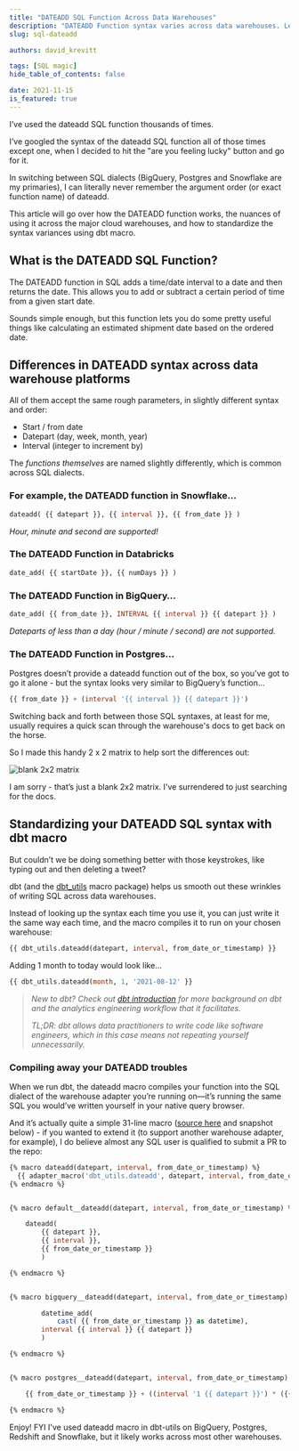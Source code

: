```yaml
---
title: "DATEADD SQL Function Across Data Warehouses"
description: "DATEADD Function syntax varies across data warehouses. Learn how to standardize your syntax no matter the container."
slug: sql-dateadd

authors: david_krevitt

tags: [SQL magic]
hide_table_of_contents: false

date: 2021-11-15
is_featured: true
---
```


I’ve used the dateadd SQL function thousands of times.

I’ve googled the syntax of the dateadd SQL function all of those times except one, when I decided to hit the "are you feeling lucky" button and go for it.

In switching between SQL dialects (BigQuery, Postgres and Snowflake are my primaries), I can literally never remember the argument order (or exact function name) of dateadd.

This article will go over how the DATEADD function works, the nuances of using it across the major cloud warehouses, and how to standardize the syntax variances using dbt macro.

<!--truncate-->

## What is the DATEADD SQL Function?

The DATEADD function in SQL adds a time/date interval to a date and then returns the date. This allows you to add or subtract a certain period of time from a given start date.

Sounds simple enough, but this function lets you do some pretty useful things like calculating an estimated shipment date based on the ordered date.


## Differences in DATEADD syntax across data warehouse platforms

All of them accept the same rough parameters, in slightly different syntax and order:

* Start / from date
* Datepart (day, week, month, year)
* Interval (integer to increment by)

The *functions themselves* are named slightly differently, which is common across SQL dialects.

### For example, the DATEADD function in Snowflake…

```sql
dateadd( {{ datepart }}, {{ interval }}, {{ from_date }} )
``` 

*Hour, minute and second are supported!*

### The DATEADD Function in Databricks

```sql
date_add( {{ startDate }}, {{ numDays }} )
```

### The DATEADD Function in BigQuery…

```sql
date_add( {{ from_date }}, INTERVAL {{ interval }} {{ datepart }} )
``` 

*Dateparts of less than a day (hour / minute / second) are not supported.*

### The DATEADD Function in Postgres...

Postgres doesn’t provide a dateadd function out of the box, so you’ve got to go it alone - but the syntax looks very similar to BigQuery’s function…
	
```sql
{{ from_date }} + (interval '{{ interval }} {{ datepart }}')
```

Switching back and forth between those SQL syntaxes, at least for me, usually requires a quick scan through the warehouse's docs to get back on the horse.

So I made this handy 2 x 2 matrix to help sort the differences out:

![blank 2x2 matrix](/img/blog/dateadd_matrix.png)

I am sorry - that’s just a blank 2x2 matrix. I've surrendered to just searching for the docs.

## Standardizing your DATEADD SQL syntax with dbt macro

But couldn’t we be doing something better with those keystrokes, like typing out and then deleting a tweet?

dbt (and the [dbt_utils](https://hub.getdbt.com/dbt-labs/dbt_utils/latest/#dateadd-source-macros-cross_db_utils-dateadd-sql-) macro package) helps us smooth out these wrinkles of writing SQL across data warehouses.

Instead of looking up the syntax each time you use it, you can just write it the same way each time, and the macro compiles it to run on your chosen warehouse:

```sql
{{ dbt_utils.dateadd(datepart, interval, from_date_or_timestamp) }}
```

Adding 1 month to today would look like...

```sql
{{ dbt_utils.dateadd(month, 1, '2021-08-12' }}
```

> *New to dbt?  Check out [dbt introduction](https://docs.getdbt.com/docs/introduction) for more background on dbt and the analytics engineering workflow that it facilitates.*
> 
> *TL;DR: dbt allows data practitioners to write code like software engineers, which in this case means not repeating yourself unnecessarily.*

### Compiling away your DATEADD troubles

When we run dbt, the dateadd macro compiles your function into the SQL dialect of the warehouse adapter you’re running on—it’s running the same SQL you would’ve written yourself in your native query browser.

And it’s actually quite a simple 31-line macro ([source here](https://github.com/dbt-labs/dbt-utils/blob/0.1.20/macros/cross_db_utils/dateadd.sql) and snapshot below) - if you wanted to extend it (to support another warehouse adapter, for example), I do believe almost any SQL user is qualified to submit a PR to the repo:

```sql
{% macro dateadd(datepart, interval, from_date_or_timestamp) %}
  {{ adapter_macro('dbt_utils.dateadd', datepart, interval, from_date_or_timestamp) }}
{% endmacro %}


{% macro default__dateadd(datepart, interval, from_date_or_timestamp) %}

    dateadd(
        {{ datepart }},
        {{ interval }},
        {{ from_date_or_timestamp }}
        )

{% endmacro %}


{% macro bigquery__dateadd(datepart, interval, from_date_or_timestamp) %}

        datetime_add(
            cast( {{ from_date_or_timestamp }} as datetime),
        interval {{ interval }} {{ datepart }}
        )

{% endmacro %}


{% macro postgres__dateadd(datepart, interval, from_date_or_timestamp) %}

    {{ from_date_or_timestamp }} + ((interval '1 {{ datepart }}') * ({{ interval }}))

{% endmacro %}
```

Enjoy! FYI I've used dateadd macro in dbt-utils on BigQuery, Postgres, Redshift and Snowflake, but it likely works across most other warehouses.


